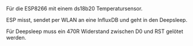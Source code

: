 Für die ESP8266 mit einem ds18b20 Temperatursensor.

ESP misst, sendet per WLAN an eine InfluxDB und geht in den Deepsleep.

Für Deepsleep muss ein 470R Widerstand zwischen D0 und RST gelötet werden.